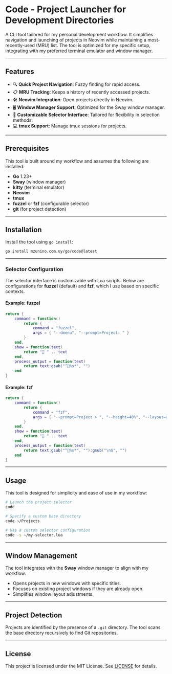 # Code - Project Launcher for Development Directories

A CLI tool tailored for my personal development workflow. It simplifies navigation and launching of projects in Neovim while maintaining a most-recently-used (MRU) list. The tool is optimized for my specific setup, integrating with my preferred terminal emulator and window manager.

---

## Features

- 🔍 **Quick Project Navigation**: Fuzzy finding for rapid access.
- 📋 **MRU Tracking**: Keeps a history of recently accessed projects.
- 🛠️ **Neovim Integration**: Open projects directly in Neovim.
- 🖥️ **Window Manager Support**: Optimized for the Sway window manager.
- 🎨 **Customizable Selector Interface**: Tailored for flexibility in selection methods.
- 💻 **tmux Support**: Manage tmux sessions for projects.

---

## Prerequisites

This tool is built around my workflow and assumes the following are installed:

- **Go** 1.23+
- **Sway** (window manager)
- **kitty** (terminal emulator)
- **Neovim**
- **tmux**
- **fuzzel** or **fzf** (configurable selector)
- **git** (for project detection)

---

## Installation

Install the tool using `go install`:

```bash
go install mzunino.com.uy/go/code@latest
```

---

### Selector Configuration

The selector interface is customizable with Lua scripts. Below are configurations for **fuzzel** (default) and **fzf**, which I use based on specific contexts.

#### Example: **fuzzel**
```lua
return {
    command = function()
        return {
            command = "fuzzel",
            args = { "--dmenu", "--prompt=Project: " }
        }
    end,
    show = function(text)
        return "📘 " .. text
    end,
    process_output = function(text)
        return text:gsub("^📘%s*", "")
    end
}
```

#### Example: **fzf**
```lua
return {
    command = function()
        return {
            command = "fzf",
            args = { "--prompt=Project > ", "--height=40%", "--layout=reverse" }
        }
    end,
    show = function(text)
        return "📘 " .. text
    end,
    process_output = function(text)
        return text:gsub("^📘%s*", ""):gsub("\n$", "")
    end
}
```

---

## Usage

This tool is designed for simplicity and ease of use in my workflow:

```bash
# Launch the project selector
code

# Specify a custom base directory
code ~/Projects

# Use a custom selector configuration
code -s ~/my-selector.lua
```

---

## Window Management

The tool integrates with the **Sway** window manager to align with my workflow:

- Opens projects in new windows with specific titles.
- Focuses on existing project windows if they are already open.
- Simplifies window layout adjustments.

---

## Project Detection

Projects are identified by the presence of a `.git` directory. The tool scans the base directory recursively to find Git repositories.

---

## License

This project is licensed under the MIT License. See [LICENSE](LICENSE) for details.
